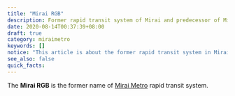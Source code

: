 ```yaml
---
title: "Mirai RGB"
description: Former rapid transit system of Mirai and predecessor of Mirai Metro
date: 2020-08-14T00:37:39+08:00
draft: true
category: miraimetro
keywords: []
notice: "This article is about the former rapid transit system in Mirai before merging with the [Mirai SkyCart](/wiki/diamond-line 'Diamond Line'). For the current rapid transit system, see [Mirai Metro](/wiki/mirai-metro 'Mirai Metro')"
see_also: false
quick_facts:
---
```


The **Mirai RGB** is the former name of [Mirai Metro](/wiki/mirai-metro "Mirai Metro") rapid transit system.